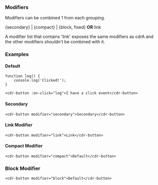 ### Modifiers

Modifiers can be combined 1 from each grouping.

{secondary} | {compact} | {block, fixed} **OR** link

A modifier list that contains 'link' exposes the same modifiers as cdrA and the other modifiers shouldn't be combined with it.

### Examples

#### Default

```
function log() {
    console.log('Clicked!');
}

<cdr-button :on-click="log">I have a click event</cdr-button>
```

#### Secondary

```
<cdr-button modifier="secondary">Secondary</cdr-button>
```

#### Link Modifier

```
<cdr-button modifier="link">Link</cdr-button>
```

#### Compact Modifier

```
<cdr-button modifier="compact">Default</cdr-button>
```

### Block Modifier

```
<cdr-button modifier="block">Default</cdr-button>
```
